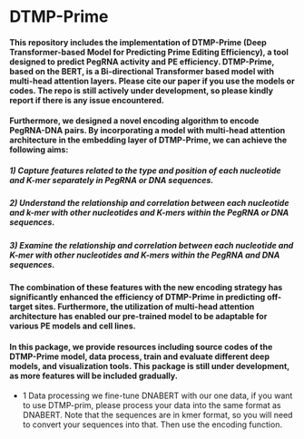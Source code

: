 # DTMP-Prime
#### This repository includes the implementation of DTMP-Prime (Deep Transformer-based Model for Predicting Prime Editing Efficiency), a tool designed to predict PegRNA activity and PE efficiency. DTMP-Prime, based on the BERT, is a Bi-directional Transformer based model with multi-head attention layers. Please cite our paper if you use the models or codes. The repo is still actively under development, so please kindly report if there is any issue encountered.
#### Furthermore, we designed a novel encoding algorithm to encode PegRNA-DNA pairs. By incorporating a model with multi-head attention architecture in the embedding layer of DTMP-Prime, we can achieve the following aims: 
#####        1) Capture features related to the type and position of each nucleotide and K-mer separately in PegRNA or DNA sequences.
#####        2) Understand the relationship and correlation between each nucleotide and k-mer with other nucleotides and K-mers within the PegRNA or DNA sequences.
#####        3) Examine the relationship and correlation between each nucleotide and K-mer with other nucleotides and K-mers within the PegRNA and DNA sequences.
#### The combination of these features with the new encoding strategy has significantly enhanced the efficiency of DTMP-Prime in predicting off-target sites. Furthermore, the utilization of multi-head attention architecture has enabled our pre-trained model to be adaptable for various PE models and cell lines.

#### In this package, we provide resources including source codes of the DTMP-Prime model, data process, train and evaluate different deep models, and visualization tools. This package is still under development, as more features will be included gradually.

- 1 Data processing
we fine-tune DNABERT with our one data, if you want to use DTMP-prim, please process your data into the same format as DNABERT. Note that the sequences are in kmer format, so you will need to convert your sequences into that. Then use the encoding function. 

